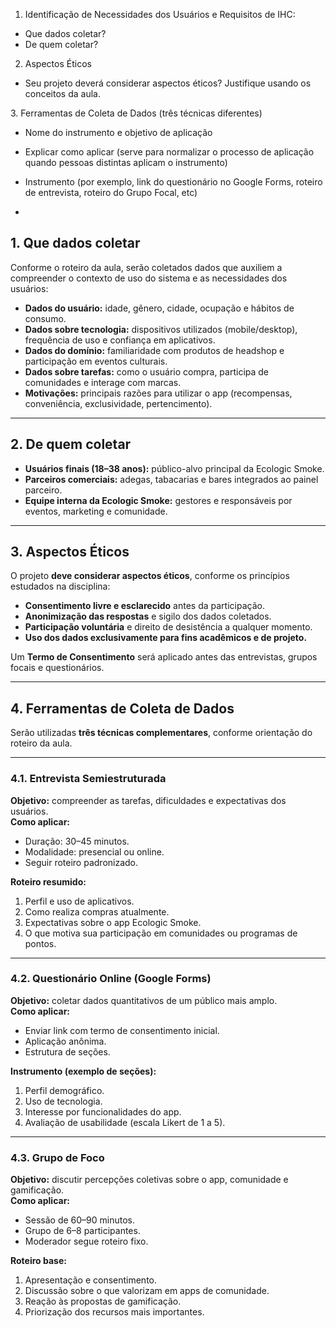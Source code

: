 1. Identificação de Necessidades dos Usuários e Requisitos de IHC:
- Que dados coletar?
- De quem coletar?

2. Aspectos Éticos
- Seu projeto deverá considerar aspectos éticos? Justifique usando os conceitos da aula.

3.​ Ferramentas de Coleta de Dados (três técnicas diferentes)
- Nome do instrumento e objetivo de aplicação
- Explicar como aplicar (serve para normalizar o processo de aplicação quando pessoas distintas aplicam o instrumento)
- Instrumento (por exemplo, link do questionário no Google Forms, roteiro de entrevista, roteiro do Grupo Focal, etc)

- 
## 1. Que dados coletar

Conforme o roteiro da aula, serão coletados dados que auxiliem a compreender o contexto de uso do sistema e as necessidades dos usuários:

- **Dados do usuário:** idade, gênero, cidade, ocupação e hábitos de consumo.  
- **Dados sobre tecnologia:** dispositivos utilizados (mobile/desktop), frequência de uso e confiança em aplicativos.  
- **Dados do domínio:** familiaridade com produtos de headshop e participação em eventos culturais.  
- **Dados sobre tarefas:** como o usuário compra, participa de comunidades e interage com marcas.  
- **Motivações:** principais razões para utilizar o app (recompensas, conveniência, exclusividade, pertencimento).

---

## 2. De quem coletar

- **Usuários finais (18–38 anos):** público-alvo principal da Ecologic Smoke.  
- **Parceiros comerciais:** adegas, tabacarias e bares integrados ao painel parceiro.  
- **Equipe interna da Ecologic Smoke:** gestores e responsáveis por eventos, marketing e comunidade.

---

## 3. Aspectos Éticos

O projeto **deve considerar aspectos éticos**, conforme os princípios estudados na disciplina:

- **Consentimento livre e esclarecido** antes da participação.  
- **Anonimização das respostas** e sigilo dos dados coletados.  
- **Participação voluntária** e direito de desistência a qualquer momento.  
- **Uso dos dados exclusivamente para fins acadêmicos e de projeto.**

Um **Termo de Consentimento** será aplicado antes das entrevistas, grupos focais e questionários.

---

## 4. Ferramentas de Coleta de Dados

Serão utilizadas **três técnicas complementares**, conforme orientação do roteiro da aula.

---

### 4.1. Entrevista Semiestruturada  
**Objetivo:** compreender as tarefas, dificuldades e expectativas dos usuários.  
**Como aplicar:**  
- Duração: 30–45 minutos.  
- Modalidade: presencial ou online.  
- Seguir roteiro padronizado.

**Roteiro resumido:**  
1. Perfil e uso de aplicativos.  
2. Como realiza compras atualmente.  
3. Expectativas sobre o app Ecologic Smoke.  
4. O que motiva sua participação em comunidades ou programas de pontos.

---

### 4.2. Questionário Online (Google Forms)  
**Objetivo:** coletar dados quantitativos de um público mais amplo.  
**Como aplicar:**  
- Enviar link com termo de consentimento inicial.  
- Aplicação anônima.  
- Estrutura de seções.

**Instrumento (exemplo de seções):**  
1. Perfil demográfico.  
2. Uso de tecnologia.  
3. Interesse por funcionalidades do app.  
4. Avaliação de usabilidade (escala Likert de 1 a 5).  

---

### 4.3. Grupo de Foco  
**Objetivo:** discutir percepções coletivas sobre o app, comunidade e gamificação.  
**Como aplicar:**  
- Sessão de 60–90 minutos.  
- Grupo de 6–8 participantes.  
- Moderador segue roteiro fixo.

**Roteiro base:**  
1. Apresentação e consentimento.  
2. Discussão sobre o que valorizam em apps de comunidade.  
3. Reação às propostas de gamificação.  
4. Priorização dos recursos mais importantes. 

